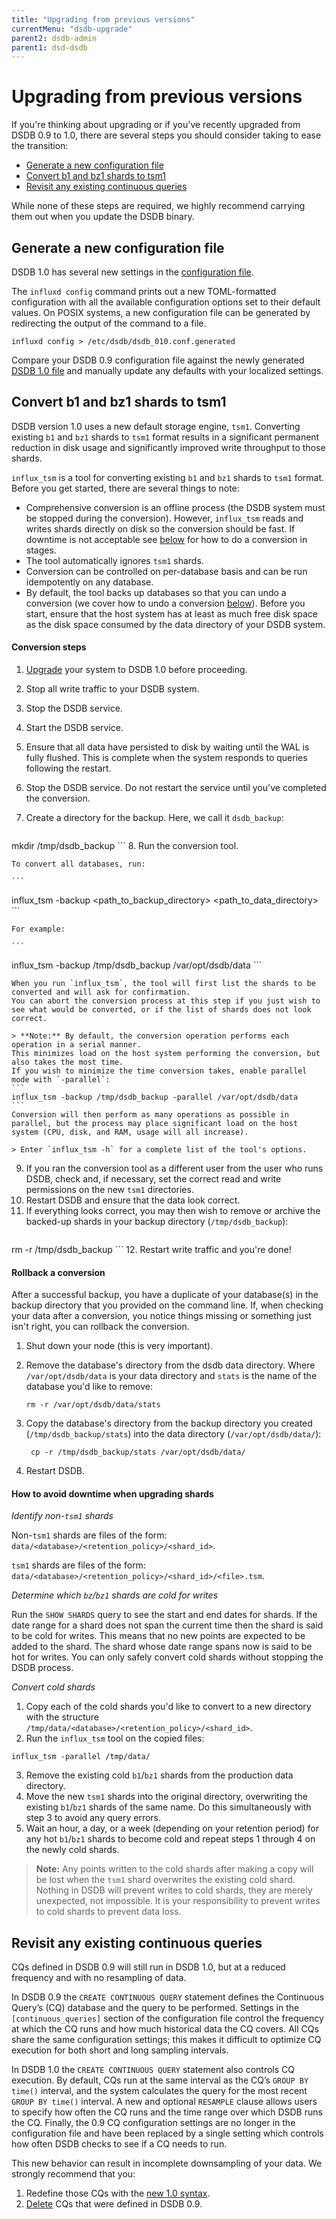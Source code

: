 ```yaml
---
title: "Upgrading from previous versions"
currentMenu: "dsdb-upgrade"
parent2: dsdb-admin
parent1: dsd-dsdb
---
```


# Upgrading from previous versions

If you're thinking about upgrading or if you've recently upgraded from DSDB 0.9 to 1.0, there are several steps you should consider taking to ease the transition:

* [Generate a new configuration file](/dsdb/administration/upgrading.md#generate-a-new-configuration-file)
* [Convert b1 and bz1 shards to tsm1](/dsdb/administration/upgrading.md#convert-b1-and-bz1-shards-to-tsm1)
* [Revisit any existing continuous queries](/dsdb/administration/upgrading.md#revisit-any-existing-continuous-queries)

While none of these steps are required, we highly recommend carrying them out when you update the DSDB binary.

## Generate a new configuration file

DSDB 1.0 has several new settings in the [configuration file](/dsdb/administration/config.md).

The `influxd config` command prints out a new TOML-formatted configuration with all the available configuration options set to their default values.
On POSIX systems, a new configuration file can be generated by redirecting the output of the command to a file.

```
influxd config > /etc/dsdb/dsdb_010.conf.generated
```

Compare your DSDB 0.9 configuration file against the newly generated [DSDB 1.0 file](/dsdb/administration/config.md) and manually update any defaults with your localized settings.

## Convert b1 and bz1 shards to tsm1
DSDB version 1.0 uses a new default storage engine, `tsm1`.
Converting existing `b1` and `bz1` shards to `tsm1` format results in a significant permanent reduction in disk usage and significantly improved write throughput to those shards.

`influx_tsm` is a tool for converting existing `b1` and `bz1` shards to `tsm1` format.
Before you get started, there are several things to note:

* Comprehensive conversion is an offline process (the DSDB system must be stopped during the conversion).
However, `influx_tsm` reads and writes shards directly on disk so the conversion should be fast.
If downtime is not acceptable see [below](/dsdb/administration/upgrading.md#how-to-avoid-downtime-when-upgrading-shards) for how to do a conversion in stages.
* The tool automatically ignores `tsm1` shards.
* Conversion can be controlled on per-database basis and can be run idempotently on any database.
* By default, the tool backs up databases so that you can undo a conversion (we cover how to undo a conversion [below](/dsdb/administration/upgrading.md#rollback-a-conversion)).
Before you start, ensure that the host system has at least as much free disk space as the disk space consumed by the data directory of your DSDB system.

#### Conversion steps

1. [Upgrade](https://dasudian.com/downloads.md) your system to DSDB 1.0 before proceeding.
2. Stop all write traffic to your DSDB system.
3. Stop the DSDB service.
4. Start the DSDB service.
5. Ensure that all data have persisted to disk by waiting until the WAL is fully flushed.
This is complete when the system responds to queries following the restart.
6. Stop the DSDB service. Do not restart the service until you've completed the conversion.
7. Create a directory for the backup. Here, we call it `dsdb_backup`:

    ```
mkdir /tmp/dsdb_backup
    ```
8. Run the conversion tool.

    To convert all databases, run:

    ```
influx_tsm -backup <path_to_backup_directory>  <path_to_data_directory>
    ```

    For example:

    ```
influx_tsm -backup /tmp/dsdb_backup /var/opt/dsdb/data
    ```

    When you run `influx_tsm`, the tool will first list the shards to be converted and will ask for confirmation.
    You can abort the conversion process at this step if you just wish to see what would be converted, or if the list of shards does not look correct.

    > **Note:** By default, the conversion operation performs each operation in a serial manner.
    This minimizes load on the host system performing the conversion, but also takes the most time.
    If you wish to minimize the time conversion takes, enable parallel mode with `-parallel`:
    ```
    influx_tsm -backup /tmp/dsdb_backup -parallel /var/opt/dsdb/data
    ```
    Conversion will then perform as many operations as possible in parallel, but the process may place significant load on the host system (CPU, disk, and RAM, usage will all increase).  

    > Enter `influx_tsm -h` for a complete list of the tool's options.
9. If you ran the conversion tool as a different user from the user who runs DSDB, check and, if necessary, set the correct read and write permissions on the new `tsm1` directories.
10. Restart DSDB and ensure that the data look correct.
11. If everything looks correct, you may then wish to remove or archive the backed-up shards in your backup directory (`/tmp/dsdb_backup`):
    ```
rm -r /tmp/dsdb_backup
    ```
12. Restart write traffic and you're done!

#### Rollback a conversion
After a successful backup, you have a duplicate of your database(s) in the backup directory that you provided on the command line.
If, when checking your data after a conversion, you notice things missing or something just isn't right, you can rollback the conversion.

1. Shut down your node (this is very important).
2. Remove the database's directory from the dsdb data directory.
Where `/var/opt/dsdb/data` is your data directory and `stats` is the name of the database you'd like to remove:

    ```
    rm -r /var/opt/dsdb/data/stats
    ```
3. Copy the database's directory from the backup directory you created (`/tmp/dsdb_backup/stats`) into the data directory (`/var/opt/dsdb/data/`):

    ```
     cp -r /tmp/dsdb_backup/stats /var/opt/dsdb/data/
    ```
4. Restart DSDB.

#### How to avoid downtime when upgrading shards

*Identify non-`tsm1` shards*

Non-`tsm1` shards are files of the form: `data/<database>/<retention_policy>/<shard_id>`.

`tsm1` shards are files of the form: `data/<database>/<retention_policy>/<shard_id>/<file>.tsm`.

*Determine which `bz`/`bz1` shards are cold for writes*

Run the `SHOW SHARDS` query to see the start and end dates for shards.
If the date range for a shard does not span the current time then the shard is said to be cold for writes.
This means that no new points are expected to be added to the shard.
The shard whose date range spans now is said to be hot for writes.
You can only safely convert cold shards without stopping the DSDB process.

*Convert cold shards*

1. Copy each of the cold shards you'd like to convert to a new directory with the structure `/tmp/data/<database>/<retention_policy>/<shard_id>`.
2. Run the `influx_tsm` tool on the copied files:
```
influx_tsm -parallel /tmp/data/
```
3. Remove the existing cold `b1`/`bz1` shards from the production data directory.
4. Move the new `tsm1` shards into the original directory, overwriting the existing `b1`/`bz1` shards of the same name. Do this simultaneously with step 3 to avoid any query errors.
5. Wait an hour, a day, or a week (depending on your retention period) for any hot `b1`/`bz1` shards to become cold and repeat steps 1 through 4 on the newly cold shards.

> **Note:** Any points written to the cold shards after making a copy will be lost when the `tsm1` shard overwrites the existing cold shard.
Nothing in DSDB will prevent writes to cold shards, they are merely unexpected, not impossible.
It is your responsibility to prevent writes to cold shards to prevent data loss.

## Revisit any existing continuous queries

CQs defined in DSDB 0.9 will still run in DSDB 1.0, but at a reduced frequency and with no resampling of data.

In DSDB 0.9 the `CREATE CONTINUOUS QUERY` statement defines the Continuous Query’s (CQ) database and the query to be performed.
Settings in the `[continuous_queries]` section of the configuration file control the frequency at which the CQ runs and how much historical data the CQ covers.
All CQs share the same configuration settings; this makes it difficult to optimize CQ execution for both short and long sampling intervals.

In DSDB 1.0 the `CREATE CONTINUOUS QUERY` statement also controls CQ execution.
By default, CQs run at the same interval as the CQ’s `GROUP BY time()` interval, and the system calculates the query for the most recent `GROUP BY time()` interval.
A new and optional `RESAMPLE` clause allows users to specify how often the CQ runs and the time range over which DSDB runs the CQ.
Finally, the 0.9 CQ configuration settings are no longer in the configuration file and have been replaced by a single setting which controls how often DSDB checks to see if a CQ needs to run.

This new behavior can result in incomplete downsampling of your data. We strongly recommend that you:

1. Redefine those CQs with the [new 1.0 syntax](/dsdb/query_language/continuous_queries.md#the-create-continuous-query-statement).
2. [Delete](/dsdb/query_language/continuous_queries.md#delete-cqs-with-drop) CQs that were defined in DSDB 0.9.

